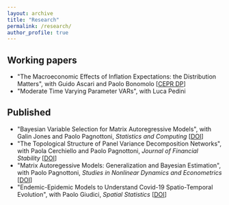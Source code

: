 ```yaml
---
layout: archive
title: "Research"
permalink: /research/
author_profile: true
---
```


## Working papers 
* "The Macroeconomic Effects of Inflation Expectations: the Distribution Matters", with Guido Ascari and Paolo Bonomolo [[CEPR DP](https://cepr.org/publications/dp18937)]
* "Moderate Time Varying Parameter VARs", with Luca Pedini

## Published
* "Bayesian Variable Selection for Matrix Autoregressive Models", with Galin Jones and Paolo Pagnottoni,  _Statistics and Computing_ [[DOI](https://doi.org/10.1007/s11222-024-10402-y)]
* "The Topological Structure of Panel Variance Decomposition Networks", with Paola Cerchiello and Paolo Pagnottoni, _Journal of Financial Stability_ [[DOI](https://doi.org/10.1016/j.jfs.2024.101222)]
* "Matrix Autoregessive Models: Generalization and Bayesian Estimation", with Paolo Pagnottoni, _Studies in Nonlinear Dynamics and Econometrics_ [[DOI](https://doi.org/10.1515/snde-2022-0093)]
* "Endemic-Epidemic Models to Understand Covid-19 Spatio-Temporal Evolution", with Paolo Giudici, _Spatial Statistics_ [[DOI](https://doi.org/10.1016/j.spasta.2021.100528)]
